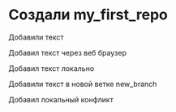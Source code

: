 ﻿# Создали my_first_repo

Добавили текст

Добавил текст через веб браузер

Добавил текст локально

Добавили текст в новой ветке new_branch

Добавил локальный конфликт
